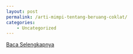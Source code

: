 ```yaml
---
layout: post
permalink: /arti-mimpi-tentang-beruang-coklat/
categories:
    - Uncategorized
---
```


[Baca Selengkapnya](/07)